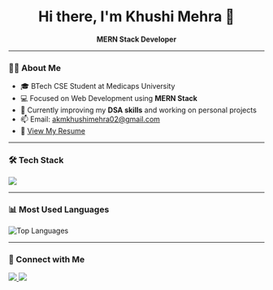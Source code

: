 <h1 align="center">Hi there, I'm Khushi Mehra 👋</h1>

<p align="center">
  <b>MERN Stack Developer</b>
</p>

---

### 🧑‍💻 About Me

- 🎓 BTech CSE Student at Medicaps University  
- 💻 Focused on Web Development using **MERN Stack**  
- 🌱 Currently improving my **DSA skills** and working on personal projects  
- 📫 Email: [akmkhushimehra02@gmail.com](mailto:akmkhushimehra02@gmail.com)  
- 📄 [View My Resume](https://drive.google.com/file/d/18iNcMr22P1u-aHg_h2QDzl8KGlhWVwtR/view?usp=drive_link)

---

### 🛠️ Tech Stack

<p align="left">
  <img src="https://skillicons.dev/icons?i=html,css,js,react,nodejs,express,mongodb,java,vscode,git,github,bootstrap,tailwind,materialui" />
</p>

---

### 📊 Most Used Languages

<p align="left">
  <img src="https://github-readme-stats.vercel.app/api/top-langs/?username=khushimehra&layout=compact&theme=default" alt="Top Languages">
</p>

---

### 🔗 Connect with Me

<p align="left">
  <a href="https://www.linkedin.com/in/khushimehra" target="_blank">
    <img src="https://skillicons.dev/icons?i=linkedin" />
  </a>
  <a href="mailto:akmkhushimehra02@gmail.com" target="_blank">
    <img src="https://skillicons.dev/icons?i=gmail" />
  </a>
</p>
